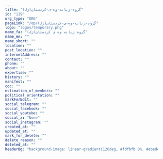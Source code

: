 ```yaml
---
title: "گروه-ژیانه-وه-ی-کردستان(ژک)"
id: "119"
org_type: "ORG"
pageLink: "/op/گروه-ژیانه-وه-ی-کردستان(ژک)"
logo: "logos/temporary.png"
name_fa: "گروه ژیانه وه ی کردستان(ژک)"
name_en: ""
name_short: ""
location: ""
post_location: ""
internetAddress: ""
contact: ""
phone: ""
about: ""
expertise: ""
history: ""
manifest: ""
coc: ""
estimation_of_members: ""
political_orientation: ""
markForEdit: ""
social_telegram: ""
social_facebook: ""
social_youtube: ""
social_x: "None"
social_instagram: ""
created_at: ""
updated_at: ""
mark_for_delete: ""
delete_reason: ""
deleted_at: ""
headerBg: "background-image: linear-gradient(120deg, #fdfbfb 0%, #ebedee 100%);"
---
```


